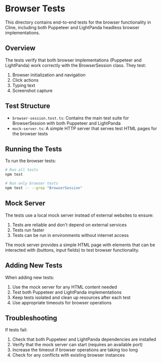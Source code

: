 # Browser Tests

This directory contains end-to-end tests for the browser functionality in Cline, including both Puppeteer and LightPanda headless browser implementations.

## Overview

The tests verify that both browser implementations (Puppeteer and LightPanda) work correctly with the BrowserSession class. They test:

1. Browser initialization and navigation
2. Click actions
3. Typing text
4. Screenshot capture

## Test Structure

- `browser-session.test.ts`: Contains the main test suite for BrowserSession with both Puppeteer and LightPanda
- `mock-server.ts`: A simple HTTP server that serves test HTML pages for the browser tests

## Running the Tests

To run the browser tests:

```bash
# Run all tests
npm test

# Run only browser tests
npm test -- --grep "BrowserSession"
```

## Mock Server

The tests use a local mock server instead of external websites to ensure:

1. Tests are reliable and don't depend on external services
2. Tests run faster
3. Tests can be run in environments without internet access

The mock server provides a simple HTML page with elements that can be interacted with (buttons, input fields) to test browser functionality.

## Adding New Tests

When adding new tests:

1. Use the mock server for any HTML content needed
2. Test both Puppeteer and LightPanda implementations
3. Keep tests isolated and clean up resources after each test
4. Use appropriate timeouts for browser operations

## Troubleshooting

If tests fail:

1. Check that both Puppeteer and LightPanda dependencies are installed
2. Verify that the mock server can start (requires an available port)
3. Increase the timeout if browser operations are taking too long
4. Check for any conflicts with existing browser instances
